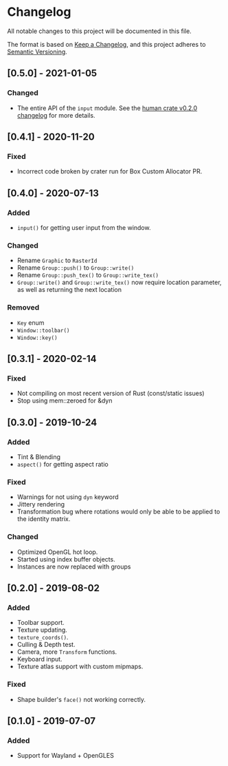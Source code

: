 # Changelog
All notable changes to this project will be documented in this file.

The format is based on [Keep a Changelog](https://keepachangelog.com/en/1.0.0/),
and this project adheres to [Semantic Versioning](https://code.plopgrizzly.com/semver/).

## [0.5.0] - 2021-01-05
### Changed
 - The entire API of the `input` module.  See the
   [human crate v0.2.0 changelog](https://github.com/libcala/human/blob/main/CHANGELOG.md#020---2021-01-03)
   for more details.

## [0.4.1] - 2020-11-20
### Fixed
 - Incorrect code broken by crater run for Box Custom Allocator PR.

## [0.4.0] - 2020-07-13
### Added
- `input()` for getting user input from the window.

### Changed
- Rename `Graphic` to `RasterId`
- Rename `Group::push()` to `Group::write()`
- Rename `Group::push_tex()` to `Group::write_tex()`
- `Group::write()` and `Group::write_tex()` now require location parameter, as
  well as returning the next location

### Removed
- `Key` enum
- `Window::toolbar()`
- `Window::key()`

## [0.3.1] - 2020-02-14
### Fixed
- Not compiling on most recent version of Rust (const/static issues)
- Stop using mem::zeroed for &dyn

## [0.3.0] - 2019-10-24
### Added
- Tint & Blending
- `aspect()` for getting aspect ratio

### Fixed
- Warnings for not using `dyn` keyword
- Jittery rendering
- Transformation bug where rotations would only be able to be applied to
  the identity matrix.

### Changed
- Optimized OpenGL hot loop.
- Started using index buffer objects.
- Instances are now replaced with groups

## [0.2.0] - 2019-08-02
### Added
- Toolbar support.
- Texture updating.
- `texture_coords()`.
- Culling & Depth test.
- Camera, more `Transform` functions.
- Keyboard input.
- Texture atlas support with custom mipmaps.

### Fixed
- Shape builder's `face()` not working correctly.

## [0.1.0] - 2019-07-07
### Added
- Support for Wayland + OpenGLES
